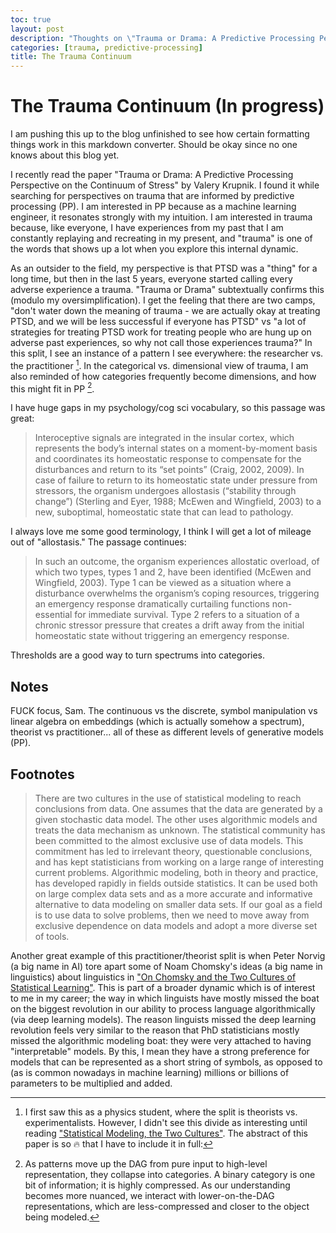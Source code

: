 ```yaml
---
toc: true
layout: post
description: "Thoughts on \"Trauma or Drama: A Predictive Processing Perspective on the Continuum of Stress\""
categories: [trauma, predictive-processing]
title: The Trauma Continuum
---
```


# The Trauma Continuum (In progress)

I am pushing this up to the blog unfinished to see how certain formatting things work in this markdown converter. Should be okay since no one knows about this blog yet.

I recently read the paper "Trauma or Drama: A Predictive Processing Perspective on the Continuum of Stress" by Valery Krupnik. I found it while searching for perspectives on trauma that are informed by predictive processing (PP). I am interested in PP because as a machine learning engineer, it resonates strongly with my intuition. I am interested in trauma because, like everyone, I have experiences from my past that I am constantly replaying and recreating in my present, and "trauma" is one of the words that shows up a lot when you explore this internal dynamic.

As an outsider to the field, my perspective is that PTSD was a "thing" for a long time, but then in the last 5 years, everyone started calling every adverse experience a trauma. "Trauma or Drama" subtextually confirms this (modulo my oversimplification). I get the feeling that there are two camps, "don't water down the meaning of trauma - we are actually okay at treating PTSD, and we will be less successful if everyone has PTSD" vs "a lot of strategies for treating PTSD work for treating people who are hung up on adverse past experiences, so why not call those experiences trauma?" In this split, I see an instance of a pattern I see everywhere: the researcher vs. the practitioner [^1]. In the categorical vs. dimensional view of trauma, I am also reminded of how categories frequently become dimensions, and how this might fit in PP [^2].

I have huge gaps in my psychology/cog sci vocabulary, so this passage was great:

> Interoceptive signals are integrated in the insular cortex, which represents the body’s internal states on a moment-by-moment basis and coordinates its homeostatic response to compensate for the disturbances and return to its “set points” (Craig, 2002, 2009). In case of failure to return to its homeostatic state under pressure from stressors, the organism undergoes allostasis (“stability through change”) (Sterling and Eyer, 1988; McEwen and Wingfield, 2003) to a new, suboptimal, homeostatic state that can lead to pathology.

I always love me some good terminology, I think I will get a lot of mileage out of "allostasis." The passage continues:

> In such an outcome, the organism experiences allostatic overload, of which two types, types 1 and 2, have been identified (McEwen and Wingfield, 2003). Type 1 can be viewed as a situation where a disturbance overwhelms the organism’s coping resources, triggering an emergency response dramatically curtailing functions non-essential for immediate survival. Type 2 refers to a situation of a chronic stressor pressure that creates a drift away from the initial homeostatic state without triggering an emergency response.

Thresholds are a good way to turn spectrums into categories. 


## Notes

FUCK focus, Sam. The continuous vs the discrete, symbol manipulation vs linear algebra on embeddings (which is actually somehow a spectrum), theorist vs practitioner... all of these as different levels of generative models (PP).


## Footnotes

[^1]: I first saw this as a physics student, where the split is theorists vs. experimentalists. However, I didn't see this divide as interesting until reading ["Statistical Modeling, the Two Cultures"](https://projecteuclid.org/euclid.ss/1009213726). The abstract of this paper is so :fire: that I have to include it in full:

> There are two cultures in the use of statistical modeling to reach conclusions from data. One assumes that the data are generated by a given stochastic data model. The other uses algorithmic models and treats the data mechanism as unknown. The statistical community has been committed to the almost exclusive use of data models. This commitment has led to irrelevant theory, questionable conclusions, and has kept statisticians from working on a large range of interesting current problems. Algorithmic modeling, both in theory and practice, has developed rapidly in fields outside statistics. It can be used both on large complex data sets and as a more accurate and informative alternative to data modeling on smaller data sets. If our goal as a field is to use data to solve problems, then we need to move away from exclusive dependence on data models and adopt a more diverse set of tools.

Another great example of this practitioner/theorist split is when Peter Norvig (a big name in AI) tore apart some of Noam Chomsky's ideas (a big name in linguistics) about linguistics in ["On Chomsky and the Two Cultures of Statistical Learning"](http://norvig.com/chomsky.html). This is part of a broader dynamic which is of interest to me in my career; the way in which linguists have mostly missed the boat on the biggest revolution in our ability to process language algorithmically (via deep learning models). The reason linguists missed the deep learning revolution feels very similar to the reason that PhD statisticians mostly missed the algorithmic modeling boat: they were very attached to having "interpretable" models. By this, I mean they have a strong preference for models that can be represented as a short string of symbols, as opposed to (as is common nowadays in machine learning) millions or billions of parameters to be multiplied and added.

[^2]: As patterns move up the DAG from pure input to high-level representation, they collapse into categories. A binary category is one bit of information; it is highly compressed. As our understanding becomes more nuanced, we interact with lower-on-the-DAG representations, which are less-compressed and closer to the object being modeled. 